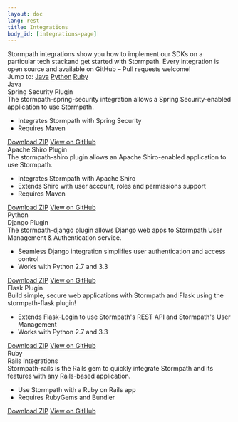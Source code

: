 ```yaml
---
layout: doc
lang: rest
title: Integrations
body_id: [integrations-page]
---
```


<div id="sample-apps-wrapper">
  <div class="sample-apps-top">
    <div class="sample-apps-top-text">
      Stormpath integrations show you how to implement our SDKs on a particular tech stackand get started with Stormpath. Every integration is open source and available on GitHub – Pull requests welcome!
    </div>
    <div class="sample-apps-jump-to">
      <span>Jump to:</span>
      <a class="jump-to-java" href="#sample-apps-java-container-jump">Java</a>
      <a class="jump-to-python" href="#sample-apps-python-container-jump">Python</a>
      <a class="jump-to-ruby" href="#sample-apps-ruby-container-jump">Ruby</a>
    </div>
  </div>
  <div id="sample-apps-java-container">
    <a id="sample-apps-java-container-jump"></a>
    <div class="java-title">Java</div>
    <div class="panel-container">
      <div class="panel-title">Spring Security Plugin</div>
      <div class="panel-inner">
        <div class="panel-text">
          The stormpath-spring-security integration allows a Spring Security-enabled application to use Stormpath.
          <ul>
            <li>Integrates Stormpath with Spring Security</li>
            <li>Requires Maven</li>
          </ul>
        </div>
        <div class="panel-buttons">
          <a class="btn-download" href="https://github.com/stormpath/stormpath-spring-security/archive/master.zip">Download ZIP</a>
          <a class="btn-github" href="https://github.com/stormpath/stormpath-spring-security">View on GitHub</a>
        </div>
      </div>
    </div>
    <div class="panel-container">
      <div class="panel-title">Apache Shiro Plugin</div>
      <div class="panel-inner">
        <div class="panel-text">
          The stormpath-shiro plugin allows an Apache Shiro-enabled application to use Stormpath.
          <ul>
            <li>Integrates Stormpath with Apache Shiro</li>
            <li>Extends Shiro with user account, roles and permissions support</li>
            <li>Requires Maven</li>
          </ul>
        </div>
        <div class="panel-buttons">
          <a class="btn-download" href="https://github.com/stormpath/stormpath-shiro/archive/master.zip">Download ZIP</a>
          <a class="btn-github" href="https://github.com/stormpath/stormpath-shiro">View on GitHub</a>
        </div>
      </div>
    </div>
  </div>

  <div id="sample-apps-python-container">
    <a id="sample-apps-python-container-jump"></a>
    <div class="python-title">Python</div>
    <div class="panel-container">
      <div class="panel-title">Django Plugin</div>
      <div class="panel-inner">
        <div class="panel-text">
          The stormpath-django plugin allows Django web apps to Stormpath User Management & Authentication service.
          <ul>
            <li>Seamless Django integration simplifies user authentication and access control</li>
            <li>Works with Python 2.7 and 3.3</li>
          </ul>
        </div>
        <div class="panel-buttons">
          <a class="btn-download" href="https://github.com/stormpath/stormpath-django/archive/master.zip">Download ZIP</a>
          <a class="btn-github" href="https://github.com/stormpath/stormpath-django">View on GitHub</a>
        </div>
      </div>
    </div>
    <div class="panel-container">
      <div class="panel-title">Flask Plugin</div>
      <div class="panel-inner">
        <div class="panel-text">
          Build simple, secure web applications with Stormpath and Flask using the stormpath-flask plugin!
          <ul>
            <li>Extends Flask-Login to use Stormpath's REST API and Stormpath's User Management</li>
            <li>Works with Python 2.7 and 3.3</li>
          </ul>
        </div>
        <div class="panel-buttons">
          <a class="btn-download" href="https://github.com/stormpath/stormpath-flask/archive/master.zip">Download ZIP</a>
          <a class="btn-github" href="https://github.com/stormpath/stormpath-flask">View on GitHub</a>
        </div>
      </div>
    </div>
  </div>

  <div id="sample-apps-ruby-container">
    <a id="sample-apps-ruby-container-jump"></a>
    <div class="ruby-title">Ruby</div>
    <div class="panel-container">
      <div class="panel-title">Rails Integrations</div>
      <div class="panel-inner">
        <div class="panel-text">
           Stormpath-rails is the Rails gem to quickly integrate Stormpath and its features with any Rails-based application.
          <ul>
            <li>Use Stormpath with a Ruby on Rails app</li>
            <li>Requires RubyGems and Bundler</li>
          </ul>
        </div>
        <div class="panel-buttons">
          <a class="btn-download" href="https://github.com/stormpath/stormpath-rails/archive/master.zip">Download ZIP</a>
          <a class="btn-github" href="https://github.com/stormpath/stormpath-rails">View on GitHub</a>
        </div>
      </div>
    </div>
  </div>
</div>
